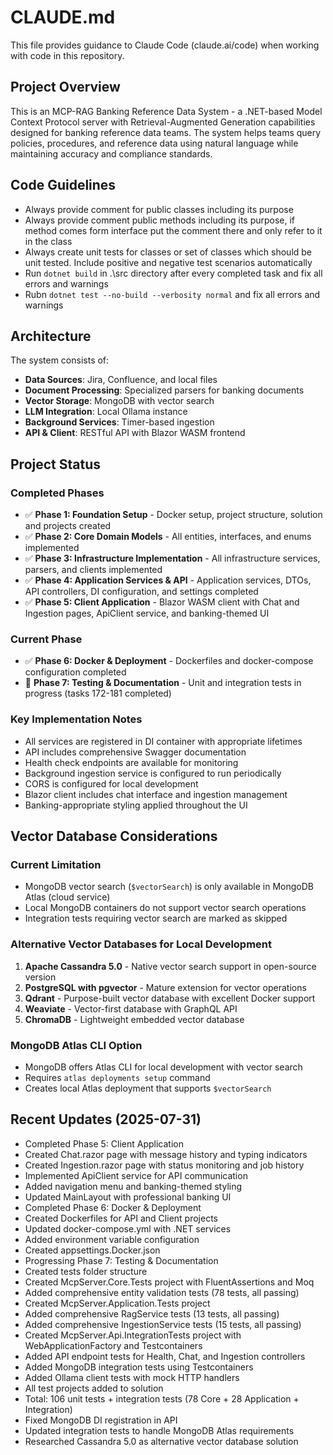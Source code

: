 # CLAUDE.md

This file provides guidance to Claude Code (claude.ai/code) when working with code in this repository.

## Project Overview

This is an MCP-RAG Banking Reference Data System - a .NET-based Model Context Protocol server with Retrieval-Augmented Generation capabilities designed for banking reference data teams. The system helps teams query policies, procedures, and reference data using natural language while maintaining accuracy and compliance standards.

## Code Guidelines

- Always provide comment for public classes including its purpose
- Always provide comment public methods including its purpose, if method comes form interface put the comment there and only refer to it in the class
- Always create unit tests for classes or set of classes which should be unit tested. Include positive and negative test scenarios automatically
- Run `dotnet build` in .\src directory after every completed task and fix all errors and warnings
- Rubn `dotnet test --no-build --verbosity normal` and fix all errors and warnings

## Architecture

The system consists of:
- **Data Sources**: Jira, Confluence, and local files
- **Document Processing**: Specialized parsers for banking documents
- **Vector Storage**: MongoDB with vector search
- **LLM Integration**: Local Ollama instance
- **Background Services**: Timer-based ingestion
- **API & Client**: RESTful API with Blazor WASM frontend

## Project Status

### Completed Phases
- ✅ **Phase 1: Foundation Setup** - Docker setup, project structure, solution and projects created
- ✅ **Phase 2: Core Domain Models** - All entities, interfaces, and enums implemented
- ✅ **Phase 3: Infrastructure Implementation** - All infrastructure services, parsers, and clients implemented
- ✅ **Phase 4: Application Services & API** - Application services, DTOs, API controllers, DI configuration, and settings completed
- ✅ **Phase 5: Client Application** - Blazor WASM client with Chat and Ingestion pages, ApiClient service, and banking-themed UI

### Current Phase
- ✅ **Phase 6: Docker & Deployment** - Dockerfiles and docker-compose configuration completed
- 🚧 **Phase 7: Testing & Documentation** - Unit and integration tests in progress (tasks 172-181 completed)

### Key Implementation Notes
- All services are registered in DI container with appropriate lifetimes
- API includes comprehensive Swagger documentation
- Health check endpoints are available for monitoring
- Background ingestion service is configured to run periodically
- CORS is configured for local development
- Blazor client includes chat interface and ingestion management
- Banking-appropriate styling applied throughout the UI

## Vector Database Considerations

### Current Limitation
- MongoDB vector search (`$vectorSearch`) is only available in MongoDB Atlas (cloud service)
- Local MongoDB containers do not support vector search operations
- Integration tests requiring vector search are marked as skipped

### Alternative Vector Databases for Local Development
1. **Apache Cassandra 5.0** - Native vector search support in open-source version
2. **PostgreSQL with pgvector** - Mature extension for vector operations
3. **Qdrant** - Purpose-built vector database with excellent Docker support
4. **Weaviate** - Vector-first database with GraphQL API
5. **ChromaDB** - Lightweight embedded vector database

### MongoDB Atlas CLI Option
- MongoDB offers Atlas CLI for local development with vector search
- Requires `atlas deployments setup` command
- Creates local Atlas deployment that supports `$vectorSearch`

## Recent Updates (2025-07-31)
- Completed Phase 5: Client Application
- Created Chat.razor page with message history and typing indicators
- Created Ingestion.razor page with status monitoring and job history
- Implemented ApiClient service for API communication
- Added navigation menu and banking-themed styling
- Updated MainLayout with professional banking UI
- Completed Phase 6: Docker & Deployment
- Created Dockerfiles for API and Client projects
- Updated docker-compose.yml with .NET services
- Added environment variable configuration
- Created appsettings.Docker.json
- Progressing Phase 7: Testing & Documentation
- Created tests folder structure
- Created McpServer.Core.Tests project with FluentAssertions and Moq
- Added comprehensive entity validation tests (78 tests, all passing)
- Created McpServer.Application.Tests project
- Added comprehensive RagService tests (13 tests, all passing)
- Added comprehensive IngestionService tests (15 tests, all passing)
- Created McpServer.Api.IntegrationTests project with WebApplicationFactory and Testcontainers
- Added API endpoint tests for Health, Chat, and Ingestion controllers
- Added MongoDB integration tests using Testcontainers
- Added Ollama client tests with mock HTTP handlers
- All test projects added to solution
- Total: 106 unit tests + integration tests (78 Core + 28 Application + Integration)
- Fixed MongoDB DI registration in API
- Updated integration tests to handle MongoDB Atlas requirements
- Researched Cassandra 5.0 as alternative vector database solution